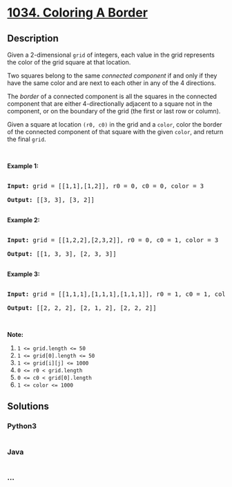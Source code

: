 # [1034. Coloring A Border](https://leetcode.com/problems/coloring-a-border)



## Description

<p>Given a 2-dimensional&nbsp;<code>grid</code> of integers, each value in the grid represents the color of the grid square at that location.</p>



<p>Two squares belong to the same <em>connected component</em> if and only if they have the same color and are next to each other in any of the 4 directions.</p>



<p>The&nbsp;<em>border</em> of a connected component is&nbsp;all the squares in the connected component that are&nbsp;either 4-directionally adjacent to&nbsp;a square not in the component, or on the boundary of the grid (the first or last row or column).</p>



<p>Given a square at location&nbsp;<code>(r0, c0)</code>&nbsp;in the grid and a <code>color</code>, color the&nbsp;border of the connected component of that square with the given <code>color</code>, and return the final <code>grid</code>.</p>



<p>&nbsp;</p>



<p><strong>Example 1:</strong></p>



<pre>

<strong>Input: </strong>grid = <span id="example-input-1-1">[[1,1],[1,2]]</span>, r0 = <span id="example-input-1-2">0</span>, c0 = <span id="example-input-1-3">0</span>, color = <span id="example-input-1-4">3</span>

<strong>Output: </strong><span id="example-output-1">[[3, 3], [3, 2]]</span>

</pre>



<div>

<p><strong>Example 2:</strong></p>



<pre>

<strong>Input: </strong>grid = <span id="example-input-2-1">[[1,2,2],[2,3,2]]</span>, r0 = <span id="example-input-2-2">0</span>, c0 = <span id="example-input-2-3">1</span>, color = <span id="example-input-2-4">3</span>

<strong>Output: </strong><span id="example-output-2">[[1, 3, 3], [2, 3, 3]]</span>

</pre>



<div>

<p><strong>Example 3:</strong></p>



<pre>

<strong>Input: </strong>grid = <span id="example-input-3-1">[[1,1,1],[1,1,1],[1,1,1]]</span>, r0 = <span id="example-input-3-2">1</span>, c0 = <span id="example-input-3-3">1</span>, color = <span id="example-input-3-4">2</span>

<strong>Output: </strong><span id="example-output-3">[[2, 2, 2], [2, 1, 2], [2, 2, 2]]</span></pre>

</div>

</div>



<p>&nbsp;</p>



<p><strong>Note:</strong></p>



<ol>
	<li><code>1 &lt;= grid.length &lt;= 50</code></li>
	<li><code>1 &lt;= grid[0].length &lt;= 50</code></li>
	<li><code>1 &lt;= grid[i][j] &lt;= 1000</code></li>
	<li><code>0 &lt;= r0 &lt; grid.length</code></li>
	<li><code>0 &lt;= c0 &lt; grid[0].length</code></li>
	<li><code>1 &lt;= color &lt;= 1000</code></li>
</ol>

## Solutions

<!-- tabs:start -->

### **Python3**

```python

```

### **Java**

```java

```

### **...**

```

```

<!-- tabs:end -->
